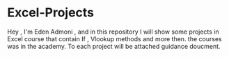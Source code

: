 # Excel-Projects
Hey , I'm Eden Admoni , and in this repository I will show some projects in Excel course that contain If , Vlookup methods and more then. the courses was in the academy.
To each project will be attached guidance doucment.
